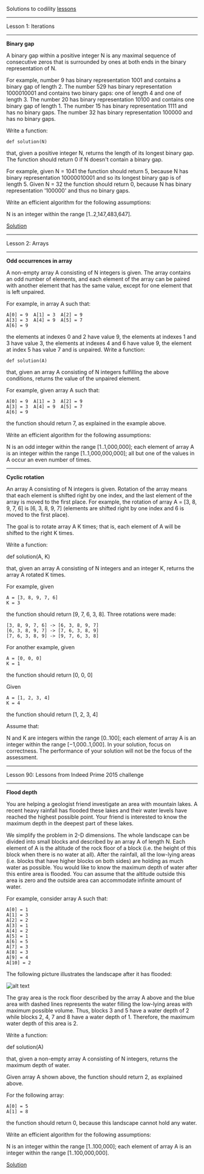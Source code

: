 Solutions to codility [lessons](https://app.codility.com/programmers/lessons)

---

Lesson 1: Iterations

---
**Binary gap**

A binary gap within a positive integer N is any maximal sequence of consecutive zeros that is surrounded by ones at both ends in the binary representation of N.

For example, number 9 has binary representation 1001 and contains a binary gap of length 2. The number 529 has binary representation 1000010001 and contains two binary gaps: one of length 4 and one of length 3. The number 20 has binary representation 10100 and contains one binary gap of length 1. The number 15 has binary representation 1111 and has no binary gaps. The number 32 has binary representation 100000 and has no binary gaps.

Write a function:

    def solution(N)

that, given a positive integer N, returns the length of its longest binary gap. The function should return 0 if N doesn't contain a binary gap.

For example, given N = 1041 the function should return 5, because N has binary representation 10000010001 and so its longest binary gap is of length 5. Given N = 32 the function should return 0, because N has binary representation '100000' and thus no binary gaps.

Write an efficient algorithm for the following assumptions:

N is an integer within the range [1..2,147,483,647].

[Solution](binarygap.py)

---

Lesson 2: Arrays

---
**Odd occurrences in array**

A non-empty array A consisting of N integers is given. The array contains an odd number of elements, and each element of the array can be paired with another element that has the same value, except for one element that is left unpaired.

For example, in array A such that:

    A[0] = 9  A[1] = 3  A[2] = 9
    A[3] = 3  A[4] = 9  A[5] = 7
    A[6] = 9

the elements at indexes 0 and 2 have value 9,
the elements at indexes 1 and 3 have value 3,
the elements at indexes 4 and 6 have value 9,
the element at index 5 has value 7 and is unpaired.
Write a function:

    def solution(A)

that, given an array A consisting of N integers fulfilling the above conditions, returns the value of the unpaired element.

For example, given array A such that:

    A[0] = 9  A[1] = 3  A[2] = 9
    A[3] = 3  A[4] = 9  A[5] = 7
    A[6] = 9

the function should return 7, as explained in the example above.

Write an efficient algorithm for the following assumptions:

N is an odd integer within the range [1..1,000,000];
each element of array A is an integer within the range [1..1,000,000,000];
all but one of the values in A occur an even number of times.

---
**Cyclic rotation**

An array A consisting of N integers is given. Rotation of the array means that each element is shifted right by one index, and the last element of the array is moved to the first place. For example, the rotation of array A = [3, 8, 9, 7, 6] is [6, 3, 8, 9, 7] (elements are shifted right by one index and 6 is moved to the first place).

The goal is to rotate array A K times; that is, each element of A will be shifted to the right K times.

Write a function:

def solution(A, K)

that, given an array A consisting of N integers and an integer K, returns the array A rotated K times.

For example, given

    A = [3, 8, 9, 7, 6]
    K = 3
the function should return [9, 7, 6, 3, 8]. Three rotations were made:

    [3, 8, 9, 7, 6] -> [6, 3, 8, 9, 7]
    [6, 3, 8, 9, 7] -> [7, 6, 3, 8, 9]
    [7, 6, 3, 8, 9] -> [9, 7, 6, 3, 8]
For another example, given

    A = [0, 0, 0]
    K = 1
the function should return [0, 0, 0]

Given

    A = [1, 2, 3, 4]
    K = 4
the function should return [1, 2, 3, 4]

Assume that:

N and K are integers within the range [0..100];
each element of array A is an integer within the range [−1,000..1,000].
In your solution, focus on correctness. The performance of your solution will not be the focus of the assessment.

---

Lesson 90: Lessons from Indeed Prime 2015 challenge

---
**Flood depth**

You are helping a geologist friend investigate an area with mountain lakes. A recent heavy rainfall has flooded these lakes and their water levels have reached the highest possible point. Your friend is interested to know the maximum depth in the deepest part of these lakes.

We simplify the problem in 2-D dimensions. The whole landscape can be divided into small blocks and described by an array A of length N. Each element of A is the altitude of the rock floor of a block (i.e. the height of this block when there is no water at all). After the rainfall, all the low-lying areas (i.e. blocks that have higher blocks on both sides) are holding as much water as possible. You would like to know the maximum depth of water after this entire area is flooded. You can assume that the altitude outside this area is zero and the outside area can accommodate infinite amount of water.

For example, consider array A such that:

    A[0] = 1
    A[1] = 3
    A[2] = 2
    A[3] = 1
    A[4] = 2
    A[5] = 1
    A[6] = 5
    A[7] = 3
    A[8] = 3
    A[9] = 4
    A[10] = 2
The following picture illustrates the landscape after it has flooded:

![alt text](https://codility-frontend-prod.s3.amazonaws.com/media/task_static/flood_depth/static/images/auto/567c5fa410e5eec80b633b00c33eb77d.png)

The gray area is the rock floor described by the array A above and the blue area with dashed lines represents the water filling the low-lying areas with maximum possible volume. Thus, blocks 3 and 5 have a water depth of 2 while blocks 2, 4, 7 and 8 have a water depth of 1. Therefore, the maximum water depth of this area is 2.

Write a function:

def solution(A)

that, given a non-empty array A consisting of N integers, returns the maximum depth of water.

Given array A shown above, the function should return 2, as explained above.

For the following array:

    A[0] = 5
    A[1] = 8
the function should return 0, because this landscape cannot hold any water.

Write an efficient algorithm for the following assumptions:

N is an integer within the range [1..100,000];
each element of array A is an integer within the range [1..100,000,000].

[Solution](flood_depth.py)
